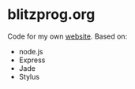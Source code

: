 # blitzprog.org
Code for my own [website](http://blitzprog.org). Based on:

- node.js
- Express
- Jade
- Stylus